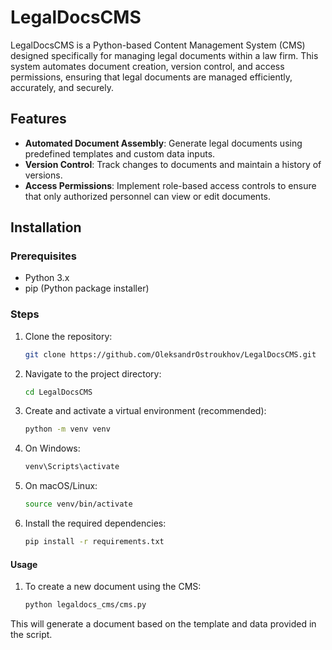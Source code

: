 # LegalDocsCMS

LegalDocsCMS is a Python-based Content Management System (CMS) designed specifically for managing legal documents within a law firm. This system automates document creation, version control, and access permissions, ensuring that legal documents are managed efficiently, accurately, and securely.

## Features

- **Automated Document Assembly**: Generate legal documents using predefined templates and custom data inputs.
- **Version Control**: Track changes to documents and maintain a history of versions.
- **Access Permissions**: Implement role-based access controls to ensure that only authorized personnel can view or edit documents.

## Installation

### Prerequisites

- Python 3.x
- pip (Python package installer)

### Steps

1. Clone the repository:

   ```bash
   git clone https://github.com/OleksandrOstroukhov/LegalDocsCMS.git

2. Navigate to the project directory:
	```bash
   cd LegalDocsCMS

3. Create and activate a virtual environment (recommended):
	```bash
   python -m venv venv

4. On Windows:
	```bash
   venv\Scripts\activate

5. On macOS/Linux:
	```bash
   source venv/bin/activate

6. Install the required dependencies:
	```bash
   pip install -r requirements.txt
#### Usage

1. To create a new document using the CMS:
	```bash
   python legaldocs_cms/cms.py

 This will generate a document based on the template and data provided in the script.
